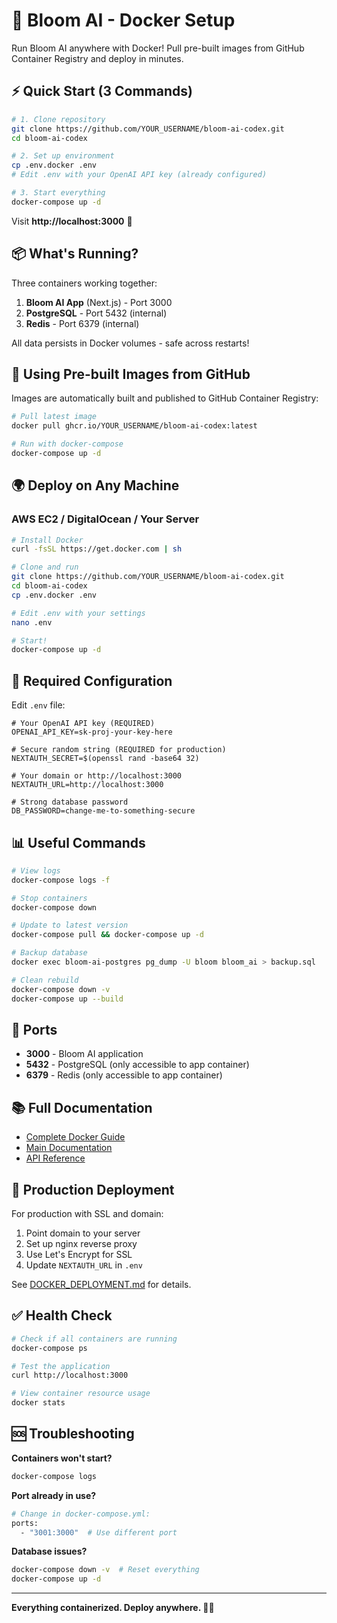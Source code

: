 # 🐳 Bloom AI - Docker Setup

Run Bloom AI anywhere with Docker! Pull pre-built images from GitHub Container Registry and deploy in minutes.

## ⚡ Quick Start (3 Commands)

```bash
# 1. Clone repository
git clone https://github.com/YOUR_USERNAME/bloom-ai-codex.git
cd bloom-ai-codex

# 2. Set up environment
cp .env.docker .env
# Edit .env with your OpenAI API key (already configured)

# 3. Start everything
docker-compose up -d
```

Visit **http://localhost:3000** 🎉

## 📦 What's Running?

Three containers working together:

1. **Bloom AI App** (Next.js) - Port 3000
2. **PostgreSQL** - Port 5432 (internal)
3. **Redis** - Port 6379 (internal)

All data persists in Docker volumes - safe across restarts!

## 🚀 Using Pre-built Images from GitHub

Images are automatically built and published to GitHub Container Registry:

```bash
# Pull latest image
docker pull ghcr.io/YOUR_USERNAME/bloom-ai-codex:latest

# Run with docker-compose
docker-compose up -d
```

## 🌍 Deploy on Any Machine

### AWS EC2 / DigitalOcean / Your Server

```bash
# Install Docker
curl -fsSL https://get.docker.com | sh

# Clone and run
git clone https://github.com/YOUR_USERNAME/bloom-ai-codex.git
cd bloom-ai-codex
cp .env.docker .env

# Edit .env with your settings
nano .env

# Start!
docker-compose up -d
```

## 🔑 Required Configuration

Edit `.env` file:

```env
# Your OpenAI API key (REQUIRED)
OPENAI_API_KEY=sk-proj-your-key-here

# Secure random string (REQUIRED for production)
NEXTAUTH_SECRET=$(openssl rand -base64 32)

# Your domain or http://localhost:3000
NEXTAUTH_URL=http://localhost:3000

# Strong database password
DB_PASSWORD=change-me-to-something-secure
```

## 📊 Useful Commands

```bash
# View logs
docker-compose logs -f

# Stop containers
docker-compose down

# Update to latest version
docker-compose pull && docker-compose up -d

# Backup database
docker exec bloom-ai-postgres pg_dump -U bloom bloom_ai > backup.sql

# Clean rebuild
docker-compose down -v
docker-compose up --build
```

## 🔧 Ports

- **3000** - Bloom AI application
- **5432** - PostgreSQL (only accessible to app container)
- **6379** - Redis (only accessible to app container)

## 📚 Full Documentation

- [Complete Docker Guide](DOCKER_DEPLOYMENT.md)
- [Main Documentation](README.md)
- [API Reference](API.md)

## 🎯 Production Deployment

For production with SSL and domain:

1. Point domain to your server
2. Set up nginx reverse proxy
3. Use Let's Encrypt for SSL
4. Update `NEXTAUTH_URL` in `.env`

See [DOCKER_DEPLOYMENT.md](DOCKER_DEPLOYMENT.md) for details.

## ✅ Health Check

```bash
# Check if all containers are running
docker-compose ps

# Test the application
curl http://localhost:3000

# View container resource usage
docker stats
```

## 🆘 Troubleshooting

**Containers won't start?**
```bash
docker-compose logs
```

**Port already in use?**
```bash
# Change in docker-compose.yml:
ports:
  - "3001:3000"  # Use different port
```

**Database issues?**
```bash
docker-compose down -v  # Reset everything
docker-compose up -d
```

---

**Everything containerized. Deploy anywhere. 🐳✨**
